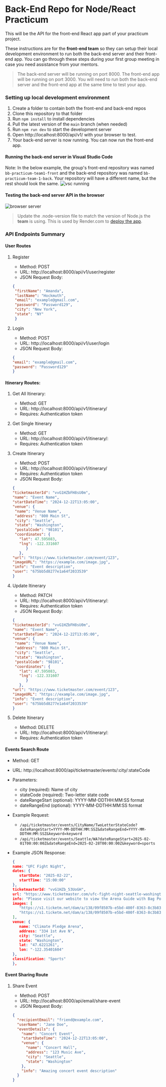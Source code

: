# Back-End Repo for Node/React Practicum

This will be the API for the front-end React app part of your practicum project.

These instructions are for the **front-end team** so they can setup their local development environment to run
both the back-end server and their front-end app. You can go through these steps during your first group meeting
in case you need assistance from your mentors.

> The back-end server will be running on port 8000. The front-end app will be running on port 3000. You will need to run both the back-end server and the front-end app at the same time to test your app.

### Setting up local development environment

1. Create a folder to contain both the front-end and back-end repos
2. Clone this repository to that folder
3. Run `npm install` to install dependencies
4. Pull the latest version of the `main` branch (when needed)
5. Run `npm run dev` to start the development server
6. Open http://localhost:8000/api/v1/ with your browser to test.
7. Your back-end server is now running. You can now run the front-end app.

#### Running the back-end server in Visual Studio Code

Note: In the below example, the group's front-end repository was named `bb-practicum-team1-front` and the back-end repository was named `bb-practicum-team-1-back`. Your repository will have a different name, but the rest should look the same.
![vsc running](images/back-end-running-vsc.png)

#### Testing the back-end server API in the browser

![browser server](images/back-end-running-browser.png)

> Update the .node-version file to match the version of Node.js the **team** is using. This is used by Render.com to [deploy the app](https://render.com/docs/node-version).

### API Endpoints Summary

#### User Routes

1. Register
   - Method: POST
   - URL: http://localhost:8000/api/v1/user/register
   - JSON Request Body:
   
   ```json
   {
    "firstName": "Amanda",
    "lastName": "Hockmuth",
    "email": "example@gmail.com",
    "password": "Password129",
    "city": "New York",
    "state": "NY"
    }
   ```

2. Login
   - Method: POST
   - URL: http://localhost:8000/api/v1/user/login
   - JSON Request Body:
   
   ```json
   {
   "email": "example@gmail.com",
   "password": "Password129"
   }
   ```

#### Itinerary Routes:

1. Get All Itinerary:
   - Method: GET
   - URL: http://localhost:8000/api/v1/itinerary/
   - Requires: Authentication token
2. Get Single Itinerary
   - Method: GET
   - URL: http://localhost:8000/api/v1/itinerary/:<id>
   - Requires: Authentication token
3. Create Itinerary

   - Method: POST
   - URL: http://localhost:8000/api/v1/itinerary/
   - Requires: Authentication token
   - JSON Request Body:
   
   ```json
   {
   "ticketmasterId": "vvG1HZbFH8sU0m",
   "name": "Event Name",
   "startDateTime": "2024-12-22T13:05:00",
   "venue": {
    "name": "Venue Name",
    "address": "800 Main St",
    "city": "Seattle",
    "state": "Washington",
    "postalCode": "98101",
    "coordinates": {
      "lat": 47.595083,
      "lng": -122.331607
         }
      },
   "url": "https://www.ticketmaster.com/event/123",
   "imageURL": "https://example.com/image.jpg",
   "info": "Event description",
   "user": "675bb5d8277e1a64f2033539"
   }
   ```

4. Update Itinerary

   - Method: PATCH
   - URL: http://localhost:8000/api/v1/itinerary/:<id>
   - Requires: Authentication token
   - JSON Request Body:
   
   ```json
   {
   "ticketmasterId": "vvG1HZbFH8sU0m",
   "name": "Event Name",
   "startDateTime": "2024-12-22T13:05:00",
   "venue": {
    "name": "Venue Name",
    "address": "800 Main St",
    "city": "Seattle",
    "state": "Washington",
    "postalCode": "98101",
    "coordinates": {
      "lat": 47.595083,
      "lng": -122.331607
         }
      },
   "url": "https://www.ticketmaster.com/event/123",
   "imageURL": "https://example.com/image.jpg",
   "info": "Event description",
   "user": "675bb5d8277e1a64f2033539"
   }
   ```

5. Delete Itinerary
   - Method: DELETE
   - URL: http://localhost:8000/api/v1/itinerary/:<id>
   - Requires: Authentication token

#### Events Search Route

- Method: GET
- URL: http://localhost:8000/api/ticketmaster/events/:city/:stateCode

- Parameters:

  - city (required): Name of city
  - stateCode (required): Two-letter state code
  - dateRangeStart (optional): YYYY-MM-DDTHH:MM:SS format
  - dateRangeEnd (optional): YYYY-MM-DDTHH:MM:SS format

- Example Request:

  - `/api/ticketmaster/events/CityName/TwoLetterStateCode?dateRangeStart=YYYY-MM-DDTHH:MM:SSZ&dateRangeEnd=YYYY-MM-DDTHH:MM:SSZ&keyword=keyword`
  - `/api/ticketmaster/events/Seattle/WA?dateRangeStart=2025-02-01T00:00:00Z&dateRangeEnd=2025-02-28T00:00:00Z&keyword=sports`

- Example JSON Response:
   
   ```json
  {
   name: "UFC Fight Night",
   dates: {
      startDate: "2025-02-22",
      startTime: "15:00:00"
   },
   ticketmasterId: "vvG1HZb_53UoGH",
   url: "https://www.ticketmaster.com/ufc-fight-night-seattle-washington-02-22-2025/event/0F006192D2D9133C",
   info: "Please visit our website to view the Arena Guide with Bag Policy and Prohibited Items list.",
   images: [
      "https://s1.ticketm.net/dam/a/138/09f8507b-e5bd-400f-8363-8c3b83e82138_RECOMENDATION_16_9.jpg",
      "https://s1.ticketm.net/dam/a/138/09f8507b-e5bd-400f-8363-8c3b83e82138_SOURCE"
   ],
   venue: {
      name: "Climate Pledge Arena",
      address: "334 1st Ave N",
      city: "Seattle",
      state: "Washington",
      lat: "47.6221261",
      lon: "-122.35401604"
   },
   classification: "Sports"
  },
  ```
#### Event Sharing Route
1. Share Event
   - Method: POST
   - URL: http://localhost:8000/api/email/share-event
   - JSON Request Body:

   ```json
   {
     "recipientEmail": "friend@example.com",
     "userName": "Jane Doe",
     "eventDetails": {
       "name": "Concert Event",
       "startDateTime": "2024-12-22T13:05:00",
       "venue": {
         "name": "Concert Hall",
         "address": "123 Music Ave",
         "city": "Seattle",
         "state": "Washington"
       },
       "info": "Amazing concert event description"
     }
   }